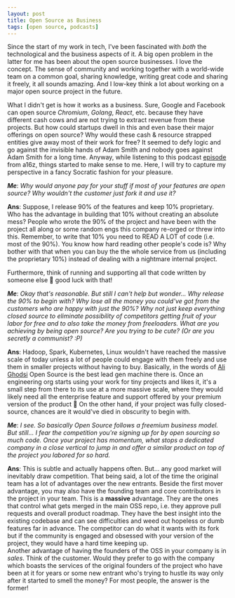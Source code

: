 ```yaml
---
layout: post
title: Open Source as Business
tags: [open source, podcasts]
---
```


Since the start of my work in tech, I've been fascinated with *both* the technological and the business aspects of it. A big open problem in the latter for me has been about the open source businesses. I love the concept. The sense of community and working together with a world-wide team on a common goal, sharing knowledge, writing great code and sharing it freely, it all sounds amazing. And I low-key think a lot about working on a major open source project in the future.

What I didn't get is how it works as a business. Sure, Google and Facebook can open source *Chromium*, *Golang*, *React*, etc. because they have different cash cows and are not trying to extract revenue from these projects. But how could startups dwell in this and even base their major offerings on open source? Why would these cash & resource strapped entities give away most of their work for free? It seemed to defy logic and go against the invisible hands of Adam Smith and nobody goes against Adam Smith for a long time. Anyway, while listening to this podcast [episode](https://a16z.com/2019/10/21/free-software-and-open-source-business/) from a16z, things started to make sense to me. Here, I will try to capture my perspective in a fancy Socratic fashion for your pleasure. 

***Me***: *Why would anyone pay for your stuff if most of your features are open source? Why wouldn't the customer just fork it and use it?*

**Ans**:  Suppose,  I release 90% of the features and keep 10% proprietary. Who has the advantage in building that 10% without creating an absolute mess? People who wrote the 90% of the project and have been with the project all along or some random engs this company re-orged or threw into this. Remember, to write that 10% you need to READ A LOT of code (i.e. most of the 90%). You know how hard reading other people's code is? Why bother with that when you can buy the the whole service from us (including the proprietary 10%) instead of dealing with a nightmare internal project.

Furthermore, think of running and supporting all that code written by someone else 🤣 good luck with that!

***Me***: *Okay that's reasonable. But still I can't help but wonder... Why release the 90% to begin with? Why lose all the money you could've got from the customers who are happy with just the 90%? Why not just keep everything closed source to eliminate possibility of competitors getting fruit of your labor for free and to also take the money from freeloaders. What are you achieving by being open source? Are you trying to be cute? (Or are you secretly a communist? :P)*

**Ans**: Hadoop, Spark, Kubernetes, Linux wouldn't have reached the massive scale of today unless a lot of people could engage with them freely and use them in smaller projects without having to buy. Basically, in the words of [Ali Ghodsi](https://en.wikipedia.org/wiki/Ali_Ghodsi) Open Source is the best lead gen machine there is. Once an engineering org starts using your work for tiny projects and likes it, it's a small step from there to its use at a more massive scale, where they would likely need all the enterprise feature and support offered by your  premium version of the product 💸 On the other hand, if your project was fully closed-source, chances are it would've died in obscurity to begin with.

***Me***: *I see. So basically Open Source follows a freemium business model. But still... I fear the competition you're signing up for by open sourcing so much code. Once your project has momentum, what stops a dedicated company in a close vertical to jump in and offer a similar product on top of the project you labored for so hard.*

**Ans**: This is subtle and actually happens often. But... any good market will inevitably draw competition. That being said, a lot of the time the original team has a lot of advantages over the new entrants. Beside the first mover advantage, you may also have the founding team and core contributors in the project in your team. This is a **massive** advantage. They are the ones that control what gets merged in the main OSS repo, i.e. they approve pull requests and overall product roadmap. They have the best insight into the existing codebase and can see difficulties and weed out hopeless or dumb features far in advance. The competitor can do what it wants with its fork but if the community is engaged and obsessed with your version of the project, they would have a hard time keeping up.   
Another advantage of having the founders of the OSS in your company is in *sales*. Think of the customer. Would they prefer to go with the company which boasts the services of the original founders of the project who have been at it for years or some new entrant who's trying to hustle its way only after it started to smell the money? For most people, the answer is the former! 

<!--
Of course everything is not going to be easy. The new entrants might have existing relationships with customers from their other products, and overall better distribution, or even bundling offers or just a lot more money than you. But the above should convince you that the founders of OSS still have a lot of ammunation once things start getting heated. 
-->


